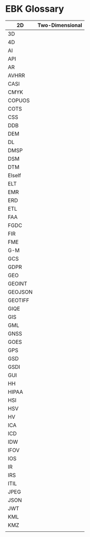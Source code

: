 # EBK Glossary

| 2D      | Two-Dimensional |
| ------- | --------------- |
| 3D      |                 |
| 4D      |                 |
| AI      |                 |
| API     |                 |
| AR      |                 |
| AVHRR   |                 |
| CASI    |                 |
| CMYK    |                 |
| COPUOS  |                 |
| COTS    |                 |
| CSS     |                 |
| DDB     |                 |
| DEM     |                 |
| DL      |                 |
| DMSP    |                 |
| DSM     |                 |
| DTM     |                 |
| Elself  |                 |
| ELT     |                 |
| EMR     |                 |
| ERD     |                 |
| ETL     |                 |
| FAA     |                 |
| FGDC    |                 |
| FIR     |                 |
| FME     |                 |
| G-M     |                 |
| GCS     |                 |
| GDPR    |                 |
| GEO     |                 |
| GEOINT  |                 |
| GEOJSON |                 |
| GEOTIFF |                 |
| GIQE    |                 |
| GIS     |                 |
| GML     |                 |
| GNSS    |                 |
| GOES    |                 |
| GPS     |                 |
| GSD     |                 |
| GSDI    |                 |
| GUI     |                 |
| HH      |                 |
| HIPAA   |                 |
| HSI     |                 |
| HSV     |                 |
| HV      |                 |
| ICA     |                 |
| ICD     |                 |
| IDW     |                 |
| IFOV    |                 |
| IOS     |                 |
| IR      |                 |
| IRS     |                 |
| ITIL    |                 |
| JPEG    |                 |
| JSON    |                 |
| JWT     |                 |
| KML     |                 |
| KMZ     |                 |
|         |                 |

